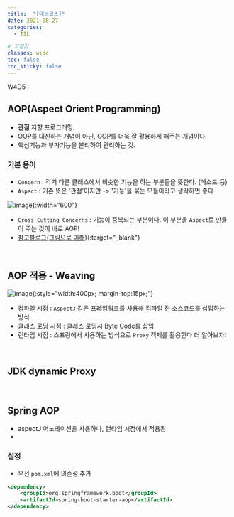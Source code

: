 ```yaml
---
title:  "[데브코스]"
date: 2021-08-27
categories: 
  - TIL

# 고정값
classes: wide
toc: false
toc_sticky: false
---
```


W4D5 - 


## AOP(Aspect Orient Programming)

- **관점** 지향 프로그래밍.
- OOP를 대신하는 개념이 아닌, OOP를 더욱 잘 활용하게 해주는 개념이다.
- 핵심기능과 부가기능을 분리하여 관리하는 것.

### 기본 용어

- `Concern` : 각기 다른 클래스에서 비슷한 기능을 하는 부분들을 뜻한다. (메소드 등)
- `Aspect` : 기존 뜻은 '관점'이지만 -> '기능'을 묶는 모듈이라고 생각하면 좋다

![image](https://user-images.githubusercontent.com/71180414/131093439-92a801f6-ce51-4385-ad81-ab1fe4970362.png){:width="600"}

- `Cross Cutting Concerns` : 기능이 중복되는 부분이다. 이 부분을 `Aspect`로 만들어 주는 것이 바로 AOP!
- [참고블로그(그림으로 이해)](https://velog.io/@max9106/Spring-AOP%EB%9E%80-93k5zjsm95){:target="_blank"}

<br>

## AOP 적용 - Weaving

![image](https://user-images.githubusercontent.com/71180414/131141922-0d241995-2412-452a-9fc1-e94d75ae3082.png){:style="width:400px; margin-top:15px;"}

- 컴파일 시점 : `AspectJ` 같은 프레임워크를 사용해 컴파일 전 소스코드를 삽입하는 방식
- 클래스 로딩 시점 : 클래스 로딩시 Byte Code를 삽입
- 런타임 시점 : 스프링에서 사용하는 방식으로 `Proxy` 객체를 활용한다 더 알아보자!

<br>

## JDK dynamic Proxy

<br>

## Spring AOP 

- aspectJ 어노테이션을 사용하나, 런타임 시점에서 적용됨
- 

### 설정

- 우선 `pom.xml`에 의존성 추가

```xml
<dependency>
	<groupId>org.springframework.boot</groupId>
	<artifactId>spring-boot-starter-aop</artifactId>
</dependency>
```

